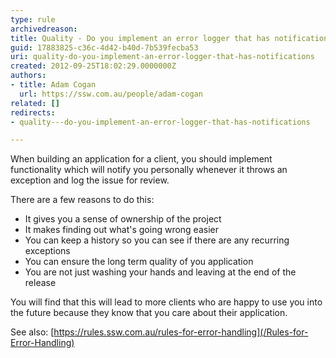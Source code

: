 ```yaml
---
type: rule
archivedreason: 
title: Quality - Do you implement an error logger that has notifications?
guid: 17883825-c36c-4d42-b40d-7b539fecba53
uri: quality-do-you-implement-an-error-logger-that-has-notifications
created: 2012-09-25T18:02:29.0000000Z
authors:
- title: Adam Cogan
  url: https://ssw.com.au/people/adam-cogan
related: []
redirects:
- quality---do-you-implement-an-error-logger-that-has-notifications

---
```


When building an application for a client, you should implement functionality which                     will notify you personally whenever it throws an exception and log the issue for                     review.

<!--endintro-->

There are a few reasons to do this:

* It gives you a sense of ownership of the project
* It makes finding out what's going wrong easier
* You can keep a history so you can see if there are any recurring exceptions
* You can ensure the long term quality of you application
* You are not just washing your hands and leaving at the end of the release


You will find that this will lead to more clients who are happy to use you into                     the future because they know that you care about their application.

See also: [https://rules.ssw.com.au/rules-for-error-handling](/Rules-for-Error-Handling)
